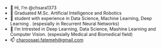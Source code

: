 - 👋 Hi, I’m @chsara1373
- 👀 Graduated M.Sc. Artificial Intelligence and Robotics
- 🌱 student with experience in Data Science, Machine Learning, Deep Learning . (espesially in Recurrent Neural Networks)
- 💞️ I’m Intrested in Deep Learning, Data Science, Mashine Learning and Computer Vision. (espesially Medical and Biomedical field)
- 📫 charoosaei.fatemeh@gmail.com

<!---
chsara1373/chsara1373 is a ✨ special ✨ repository because its `README.md` (this file) appears on your GitHub profile.
You can click the Preview link to take a look at your changes.
--->
